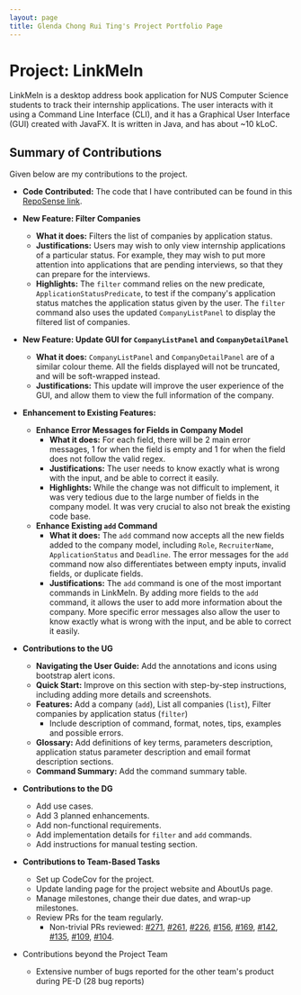 ```yaml
---
layout: page
title: Glenda Chong Rui Ting's Project Portfolio Page
---
```


# Project: LinkMeIn

LinkMeIn is a desktop address book application for NUS Computer Science students to track their internship applications.
The user interacts with it using a Command Line Interface (CLI), and it has a Graphical User Interface (GUI) created with JavaFX. It is written in Java, and has about
~10 kLoC.

## Summary of Contributions

Given below are my contributions to the project.

* **Code Contributed:** The code that I have contributed can be found in this [RepoSense link](https://nus-cs2103-ay2324s1.github.io/tp-dashboard/?search=GlendaChong&sort=groupTitle&sortWithin=title&timeframe=commit&mergegroup=&groupSelect=groupByRepos&breakdown=true&checkedFileTypes=docs~functional-code~test-code&since=2023-09-22).

* **New Feature: Filter Companies**
  * **What it does:** Filters the list of companies by application status.
  * **Justifications:** Users may wish to only view internship applications of a particular status. For example, they may wish to put more attention into applications that are pending interviews, so that they can prepare for the interviews.
  * **Highlights:** The `filter` command relies on the new predicate, `ApplicationStatusPredicate`, to test if the company's application status matches the application status given by the user. The `filter` command also uses the updated `CompanyListPanel` to display the filtered list of companies.

* **New Feature: Update GUI for `CompanyListPanel` and `CompanyDetailPanel`**
  * **What it does:** `CompanyListPanel` and `CompanyDetailPanel` are of a similar colour theme. All the fields displayed will not be truncated, and will be soft-wrapped instead.
  * **Justifications:** This update will improve the user experience of the GUI, and allow them to view the full information of the company.

* **Enhancement to Existing Features:**
  * **Enhance Error Messages for Fields in Company Model**
    * **What it does:** For each field, there will be 2 main error messages, 1 for when the field is empty and 1 for when the field does not follow the valid regex.
    * **Justifications:** The user needs to know exactly what is wrong with the input, and be able to correct it easily.
    * **Highlights:** While the change was not difficult to implement, it was very tedious due to the large number of fields in the company model. It was very crucial to also not break the existing code base.
  * **Enhance Existing `add` Command**
    * **What it does:** The `add` command now accepts all the new fields added to the company model, including `Role`, `RecruiterName`, `ApplicationStatus` and `Deadline`. The error messages for the `add` command now also differentiates between empty inputs, invalid fields, or duplicate fields.
    * **Justifications:** The `add` command is one of the most important commands in LinkMeIn. By adding more fields to the `add` command, it allows the user to add more information about the company. More specific error messages also allow the user to know exactly what is wrong with the input, and be able to correct it easily.

* **Contributions to the UG**
  * **Navigating the User Guide:** Add the annotations and icons using bootstrap alert icons.
  * **Quick Start:** Improve on this section with step-by-step instructions, including adding more details and screenshots.
  * **Features:** Add a company (`add`),  List all companies (`list`), Filter companies by application status (`filter`)
    * Include description of command, format, notes, tips, examples and possible errors.
  * **Glossary:** Add definitions of key terms, parameters description, application status parameter description and email format description sections.
  * **Command Summary:** Add the command summary table.

* **Contributions to the DG**
  * Add use cases.
  * Add 3 planned enhancements.
  * Add non-functional requirements.
  * Add implementation details for `filter` and `add` commands.
  * Add instructions for manual testing section.

* **Contributions to Team-Based Tasks**
  * Set up CodeCov for the project.
  * Update landing page for the project website and AboutUs page.
  * Manage milestones, change their due dates, and wrap-up milestones.
  * Review PRs for the team regularly.
    * Non-trivial PRs reviewed: [#271](https://github.com/AY2324S1-CS2103T-T17-2/tp/pull/271), [#261](https://github.com/AY2324S1-CS2103T-T17-2/tp/pull/261), [#226](https://github.com/AY2324S1-CS2103T-T17-2/tp/pull/226), [#156](https://github.com/AY2324S1-CS2103T-T17-2/tp/pull/156), [#169](https://github.com/AY2324S1-CS2103T-T17-2/tp/pull/169), [#142](https://github.com/AY2324S1-CS2103T-T17-2/tp/pull/142), [#135](https://github.com/AY2324S1-CS2103T-T17-2/tp/pull/135), [#109](https://github.com/AY2324S1-CS2103T-T17-2/tp/pull/109), [#104](https://github.com/AY2324S1-CS2103T-T17-2/tp/pull/104).

* Contributions beyond the Project Team
  * Extensive number of bugs reported for the other team's product during PE-D (28 bug reports)